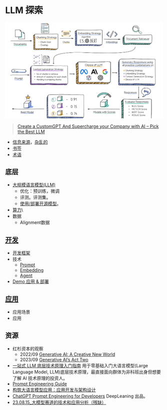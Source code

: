 # LLM 探索
![](./imgs/overview.webp)
> [Create a CustomGPT And Supercharge your Company with AI  –  Pick the Best LLM](https://blog.abacus.ai/blog/2023/08/10/create-your-custom-chatgpt-pick-the-best-llm-that-works-for-you/)

* [信息来源](./source/readme.md)，[杂乱的](./massive.md)
* [书签](./bookmark.md)
* [术语](./terms-and-definitions.md)

## 底层
* [大规模语言模型(LLM)](./base/llm/readme.md)
  * 优化：预训练，微调
  * 评测。评测集。
  * [使用/部署开源模型](./base/llm/use.md)。
* [算力](./base/computing-power/readme.md)\
* 数据
  * Alignment数据

## [开发](./make/readme.md)
* [开发框架](./make/framework/readme.md)
* 技术
  * [Prompt](./make/tech/prompt/readme.md)
  * [Embedding](./make/tech/embedding)
  * [Agent](./make/tech/agent/)
* [Demo 应用 & 部署](./make/deploy)

## [应用](./app/readme.md)
* 应用场景
* 应用

## 资源
* 红杉资本的观察
  * 2022/09 [Generative AI: A Creative New World](https://www.sequoiacap.com/article/generative-ai-a-creative-new-world/) 
  * 2023/09 [Generative AI’s Act Two](https://www.sequoiacap.com/article/generative-ai-act-two/) 
* [一站式 LLM 底层技术原理入门指南](https://s3tlxskbq3.feishu.cn/docx/NyPqdCKraoXz9gxNVCfcIFdnnAc
) 用于零基础入门大语言模型(Large Language Model, LLM)底层技术原理，最直接面向群体为非科班出身但想要了解 AI 技术原理的投资人。
* [Prompt Engineering Guide](https://www.promptingguide.ai/zh)
* [构筑大语言模型应用：应用开发与架构设计](https://aigc.phodal.com/prelude.html)
* [ChatGPT Prompt Engineering for Developers](https://www.deeplearning.ai/short-courses/chatgpt-prompt-engineering-for-developers/) DeepLeaning 出品。
* [23.08.15_大模型赛道的技术和应用分析（残缺）](https://whjlnspmd6.feishu.cn/wiki/DBnWwik1piTB6Iki02CcXoVQn3S)